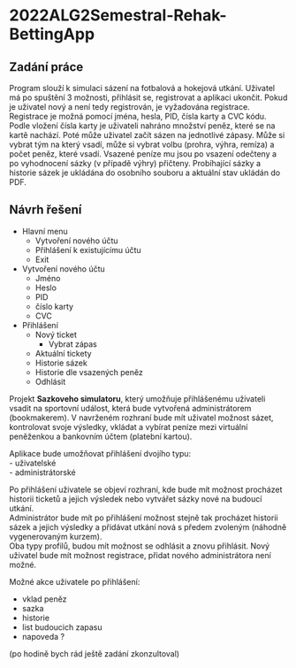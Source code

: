 # 2022ALG2Semestral-Rehak-BettingApp

## Zadání práce
Program slouží k simulaci sázení na fotbalová a hokejová utkání. Uživatel má po spuštění 3 možnosti, přihlásit se, registrovat a aplikaci ukončit. Pokud je uživatel nový a není tedy registrován, je vyžadována registrace. Registrace je možná pomocí jména, hesla, PID, čísla karty a CVC kódu. Podle vložení čísla karty je uživateli nahráno množství peněz, které se na kartě nachází. Poté může uživatel začít sázen na jednotlivé zápasy. Může si vybrat tým na který vsadí, může si vybrat volbu (prohra, výhra, remíza) a počet peněz, které vsadí. Vsazené peníze mu jsou po vsazení odečteny a po vyhodnocení sázky (v případě výhry) přičteny. Probíhající sázky a historie sázek je ukládána do osobního souboru a aktuální stav ukládán do PDF.

## Návrh řešení
* Hlavní menu
    * Vytvoření nového účtu
    * Přihlášení k existujícímu účtu
    * Exit
* Vytvoření nového účtu
    * Jméno
    * Heslo
    * PID
    * číslo karty
    * CVC
* Přihlášení
    * Nový ticket
        * Vybrat zápas
    * Aktuální tickety
    * Historie sázek
    * Historie dle vsazených peněz
    * Odhlásit

Projekt **Sazkoveho simulatoru**, který umožňuje přihlášenému 
uživateli vsadit na sportovní událost, která bude vytvořená 
administrátorem (bookmakerem). V navrženém rozhraní bude mít uživatel
možnost sázet, kontrolovat svoje výsledky, vkládat a vybírat peníze
mezi virtuální peněženkou a bankovním účtem (platební kartou).

Aplikace bude umožňovat přihlášení dvojího typu: </br>
    - uživatelské </br>
    - administrátorské

Po přihlášení uživatele se objeví rozhraní, 
kde bude mít možnost procházet historii ticketů a jejich 
výsledek nebo vytvářet sázky nové na budoucí utkání. </br>
Administrátor bude mít po přihlášení možnost stejně tak 
procházet historii sázek a jejich výsledky a přidávat utkání nová
s předem zvoleným (náhodně vygenerovaným kurzem). </br>
Oba typy profilů, budou mít možnost se odhlásit a znovu přihlásit.
Nový uživatel bude mít možnost registrace, přidat nového administrátora není možné.</br>

Možné akce uživatele po přihlášení:
- vklad peněz
- sazka
- historie
- list budoucich zapasu
- napoveda ?

(po hodině bych rád ještě zadání zkonzultoval)
